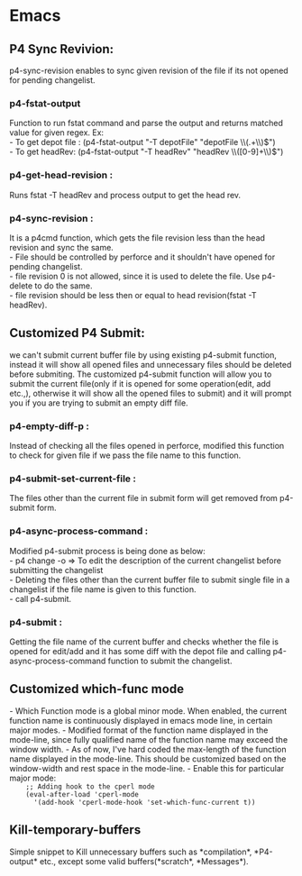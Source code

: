 <h1>Emacs</h1>

<h2>P4 Sync Revivion:</h2>
p4-sync-revision enables to sync given revision of the file if its not opened for pending changelist.

<h3>p4-fstat-output</h3>
Function to run fstat command and parse the output and returns matched value for given regex.
Ex:</br> 
- To get depot file : (p4-fstat-output "-T depotFile" "depotFile \\(.+\\)$")</br>
- To get headRev: (p4-fstat-output "-T headRev" "headRev \\([0-9]+\\)$")

<h3>p4-get-head-revision :</h3>
Runs fstat -T headRev and process output to get the head rev.

<h3>p4-sync-revision :</h3>
It is a p4cmd function, which gets the file revision less than the head revision and sync the same.</br>
- File should be controlled by perforce and it shouldn't have opened for pending changelist.</br>
- file revision 0 is not allowed, since it is used to delete the file. Use p4-delete to do the same.</br>
- file revision should be less then or equal to head revision(fstat -T headRev).

<h2>Customized P4 Submit:</h2>
we can't submit current buffer file by using existing p4-submit function, instead it will show all opened files and unnecessary files should be deleted before submiting. The customized p4-submit function will allow you to submit the current file(only if it is opened for some operation(edit, add etc.,), otherwise it will show all the opened files to submit) and it will prompt you if you are trying to submit an empty diff file.

<h3>p4-empty-diff-p :</h3>
Instead of checking all the files opened in perforce, modified this function to check for given file if we pass the file name to this function.

<h3>p4-submit-set-current-file :</h3>
The files other than the current file in submit form will get removed from p4-submit form.

<h3>p4-async-process-command :</h3>
Modified p4-submit process is being done as below:</br>
- p4 change -o  => To edit the description of the current changelist before submitting the changelist</br>
- Deleting the files other than the current buffer file to submit single file in a changelist if the file name is given to this function.</br>
- call p4-submit.

<h3>p4-submit :</h3>
Getting the file name of the current buffer and checks whether the file is opened for edit/add and it has some diff with the depot file and calling p4-async-process-command function to submit the changelist.

<h2>Customized which-func mode</h2>
- Which Function mode is a global minor mode.  When enabled, the current function name is continuously displayed in emacs mode line, in certain major modes.
- Modified format of the function name displayed in the mode-line, since fully qualified name of the function name may exceed the window width.
- As of now, I've hard coded the max-length of the function name displayed in the mode-line. This should be customized based on the window-width and rest space in the mode-line.
- Enable this for particular major mode:  
<code>
    ;; Adding hook to the cperl mode  
    (eval-after-load 'cperl-mode  
	  '(add-hook 'cperl-mode-hook 'set-which-func-current t))
</code>

<h2>Kill-temporary-buffers</h2>
Simple snippet to Kill unnecessary buffers such as *compilation*, *P4-output* etc., except some valid buffers(*scratch*, *Messages*).